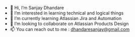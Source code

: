- 👋 Hi, I’m Sanjay Dhandare
- 👀 I’m interested in learning technical and logical things
- 🌱 I’m currently learning Atlassian Jira and Automation
- 💞️ I’m looking to collaborate on Atlassian Products Design
- 📫 You can reach out to me : dhandaresanjay@gmail.com

<!---
sanjudd/sanjudd is a ✨ special ✨ repository because its `README.md` (this file) appears on your GitHub profile.
You can click the Preview link to take a look at your changes.
--->
